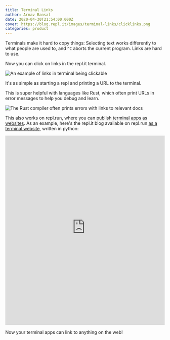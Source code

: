 ```yaml
---
title: Terminal Links
author: Arnav Bansal
date: 2020-04-30T21:54:00.000Z
cover: https://blog.repl.it/images/terminal-links/clicklinks.png
categories: product
---
```

Terminals make it hard to copy things: Selecting text works differently to what people are used to, and `^C` aborts the current program. Links are hard to use.

Now you can click on links in the repl.it terminal.

![An example of links in terminal being clickable](images/terminal-links/terminal-links-intro.png)

It's as simple as starting a repl and printing a URL to the terminal.

This is super helpful with languages like Rust, which often print URLs in error messages to help you debug and learn.

![The Rust compiler often prints errors with links to relevant docs](images/terminal-links/rust-debug-link.png)

This also works on repl.run, where you can [publish terminal apps as websites](https://repl.it/talk/announcements/BetaExplorers-Announcing-replrun-publish-your-terminal-apps-as-websites/7802). As an example, here's the repl.it blog available on repl.run [as a terminal website](https://terminalblog.arnavbansal.repl.run/), written in python:

<iframe src="https://terminalblog.arnavbansal.repl.run/" style="border:0px #ffffff none;" name="terminalblog" scrolling="no" frameborder="1" marginheight="0px" marginwidth="0px" height="600px" width="100%" allowfullscreen></iframe>

<!-- Image as backup -->
<!--[![](images/terminal-links/terminal-blog.png)](https://terminalblog.arnavbansal.repl.run/) -->

Now your terminal apps can link to anything on the web!
